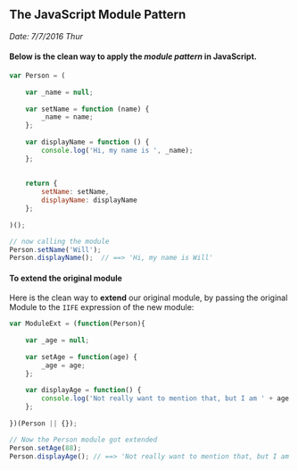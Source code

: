 ## The JavaScript Module Pattern

_Date: 7/7/2016 Thur_

#### Below is the clean way to apply the _module pattern_ in JavaScript.

```javascript
var Person = (
    
    var _name = null; 
    
    var setName = function (name) {
        _name = name;
    };
    
    var displayName = function () {
        console.log('Hi, my name is ', _name);
    };
    
    
    return {
        setName: setName,
        displayName: displayName
    };
    
)();

// now calling the module
Person.setName('Will');
Person.displayName();  // ==> 'Hi, my name is Will'

```

#### To extend the original module
Here is the clean way to __extend__ our original module, by passing the original Module to the `IIFE` expression of the new module:
```javascript
var ModuleExt = (function(Person){
    
    var _age = null;
    
    var setAge = function(age) {
        _age = age;
    };
    
    var displayAge = function() {
        console.log('Not really want to mention that, but I am ' + age + ' years old now.');
    };
    
})(Person || {});

// Now the Person module got extended
Person.setAge(88);
Person.displayAge(); // ==> 'Not really want to mention that, but I am 88 years old now.'
```